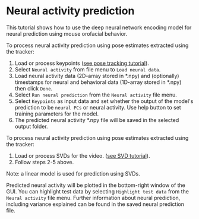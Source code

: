# Neural activity prediction

This tutorial shows how to use the deep neural network encoding model for neural prediction using mouse orofacial behavior. 

To process neural activity prediction using pose estimates extracted using the tracker:

1. Load or process keypoints ([see pose tracking tutorial](docs/pose_tracking_gui_tutorial.md)).
2. Select `Neural activity` from file menu to `Load neural data`.
3. Load neural activity data (2D-array stored in *.npy) and (optionally) timestamps for neural and behavioral data (1D-array stored in *.npy) then click `Done`.
4. Select `Run neural prediction` from the `Neural activity` file menu.
5. Select `Keypoints` as input data and set whether the output of the model's prediction to be `neural PCs` or neural activity. Use help button to set training parameters for the model.
5. The predicted neural activity *.npy file will be saved in the selected output folder.

To process neural activity prediction using pose estimates extracted using the tracker:

1. Load or process SVDs for the video. ([see SVD tutorial](docs/svd_tutorial.md)).
2. Follow steps 2-5 above.

Note: a linear model is used for prediction using SVDs.

Predicted neural activity will be plotted in the bottom-right window of the GUI. You can highlight test data by selecting `Highlight test data` from the `Neural activity` file menu. Further information about neural prediction, including variance explained can be found in the saved neural prediction file.


